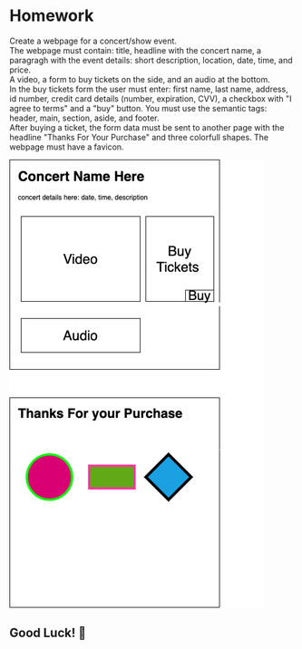 # Homework

Create a webpage for a concert/show event.  
The webpage must contain: title, headline with the concert name, a paragragh with the event details: short description, location, date, time, and price.  
A video, a form to buy tickets on the side, and an audio at the bottom.  
In the buy tickets form the user must enter: first name, last name, address, id number, credit card details (number, expiration, CVV), a checkbox with "I agree to terms" and a "buy" button.
You must use the semantic tags: header, main, section, aside, and footer.  
After buying a ticket, the form data must be sent to another page with the headline "Thanks For Your Purchase" and three colorfull shapes.
The webpage must have a favicon.

![Example](buy-tickets-to-concert.png)

## Good Luck! 🙂
